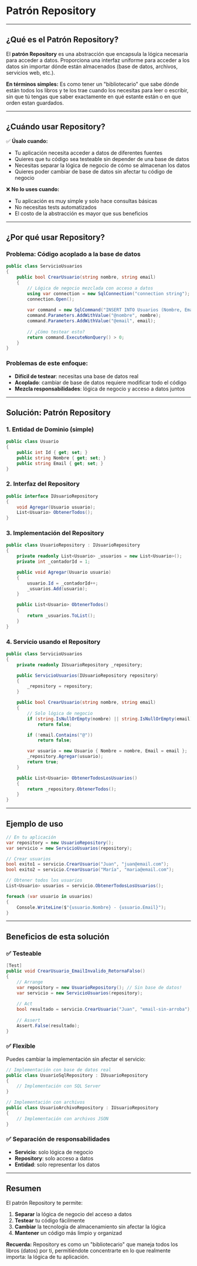 # Patrón Repository

---

## ¿Qué es el Patrón Repository?

El **patrón Repository** es una abstracción que encapsula la lógica necesaria para acceder a datos. Proporciona una interfaz uniforme para acceder a los datos sin importar dónde están almacenados (base de datos, archivos, servicios web, etc.).

**En términos simples:** Es como tener un "bibliotecario" que sabe dónde están todos los libros y te los trae cuando los necesitas para leer o escribir, sin que tú tengas que saber exactamente en qué estante están o en que orden estan guardados.

---

## ¿Cuándo usar Repository?

✅ **Úsalo cuando:**
- Tu aplicación necesita acceder a datos de diferentes fuentes
- Quieres que tu código sea testeable sin depender de una base de datos
- Necesitas separar la lógica de negocio de cómo se almacenan los datos
- Quieres poder cambiar de base de datos sin afectar tu código de negocio

❌ **No lo uses cuando:**
- Tu aplicación es muy simple y solo hace consultas básicas
- No necesitas tests automatizados
- El costo de la abstracción es mayor que sus beneficios

---

## ¿Por qué usar Repository?

### Problema: Código acoplado a la base de datos

```csharp
public class ServicioUsuarios
{
    public bool CrearUsuario(string nombre, string email)
    {
        // Lógica de negocio mezclada con acceso a datos
        using var connection = new SqlConnection("connection string");
        connection.Open();
        
        var command = new SqlCommand("INSERT INTO Usuarios (Nombre, Email) VALUES (@nombre, @email)", connection);
        command.Parameters.AddWithValue("@nombre", nombre);
        command.Parameters.AddWithValue("@email", email);
        
        // ¿Cómo testear esto?
        return command.ExecuteNonQuery() > 0;
    }
}
```

### Problemas de este enfoque:
- **Difícil de testear**: necesitas una base de datos real
- **Acoplado**: cambiar de base de datos requiere modificar todo el código
- **Mezcla responsabilidades**: lógica de negocio y acceso a datos juntos

---

## Solución: Patrón Repository

### 1. Entidad de Dominio (simple)

```csharp
public class Usuario
{
    public int Id { get; set; }
    public string Nombre { get; set; }
    public string Email { get; set; }
}
```

### 2. Interfaz del Repository

```csharp
public interface IUsuarioRepository
{
    void Agregar(Usuario usuario);
    List<Usuario> ObtenerTodos();
}
```

### 3. Implementación del Repository

```csharp
public class UsuarioRepository : IUsuarioRepository
{
    private readonly List<Usuario> _usuarios = new List<Usuario>();
    private int _contadorId = 1;

    public void Agregar(Usuario usuario)
    {
        usuario.Id = _contadorId++;
        _usuarios.Add(usuario);
    }

    public List<Usuario> ObtenerTodos()
    {
        return _usuarios.ToList();
    }
}
```

### 4. Servicio usando el Repository

```csharp
public class ServicioUsuarios
{
    private readonly IUsuarioRepository _repository;

    public ServicioUsuarios(IUsuarioRepository repository)
    {
        _repository = repository;
    }

    public bool CrearUsuario(string nombre, string email)
    {
        // Solo lógica de negocio
        if (string.IsNullOrEmpty(nombre) || string.IsNullOrEmpty(email))
            return false;

        if (!email.Contains("@"))
            return false;

        var usuario = new Usuario { Nombre = nombre, Email = email };
        _repository.Agregar(usuario);
        return true;
    }

    public List<Usuario> ObtenerTodosLosUsuarios()
    {
        return _repository.ObtenerTodos();
    }
}
```

---

## Ejemplo de uso

```csharp
// En tu aplicación
var repository = new UsuarioRepository();
var servicio = new ServicioUsuarios(repository);

// Crear usuarios
bool exito1 = servicio.CrearUsuario("Juan", "juan@email.com");
bool exito2 = servicio.CrearUsuario("María", "maria@email.com");

// Obtener todos los usuarios
List<Usuario> usuarios = servicio.ObtenerTodosLosUsuarios();

foreach (var usuario in usuarios)
{
    Console.WriteLine($"{usuario.Nombre} - {usuario.Email}");
}
```

---

## Beneficios de esta solución

### ✅ **Testeable**
```csharp
[Test]
public void CrearUsuario_EmailInvalido_RetornaFalso()
{
    // Arrange
    var repository = new UsuarioRepository(); // Sin base de datos!
    var servicio = new ServicioUsuarios(repository);
    
    // Act
    bool resultado = servicio.CrearUsuario("Juan", "email-sin-arroba");
    
    // Assert
    Assert.False(resultado);
}
```

### ✅ **Flexible**
Puedes cambiar la implementación sin afectar el servicio:
```csharp
// Implementación con base de datos real
public class UsuarioSqlRepository : IUsuarioRepository
{
    // Implementación con SQL Server
}

// Implementación con archivos
public class UsuarioArchivoRepository : IUsuarioRepository
{
    // Implementación con archivos JSON
}
```

### ✅ **Separación de responsabilidades**
- **Servicio**: solo lógica de negocio
- **Repository**: solo acceso a datos
- **Entidad**: solo representar los datos

---

## Resumen

El patrón Repository te permite:
1. **Separar** la lógica de negocio del acceso a datos
2. **Testear** tu código fácilmente
3. **Cambiar** la tecnología de almacenamiento sin afectar la lógica
4. **Mantener** un código más limpio y organizad

**Recuerda:** Repository es como un "bibliotecario" que maneja todos los libros (datos) por ti, permitiéndote concentrarte en lo que realmente importa: la lógica de tu aplicación.

